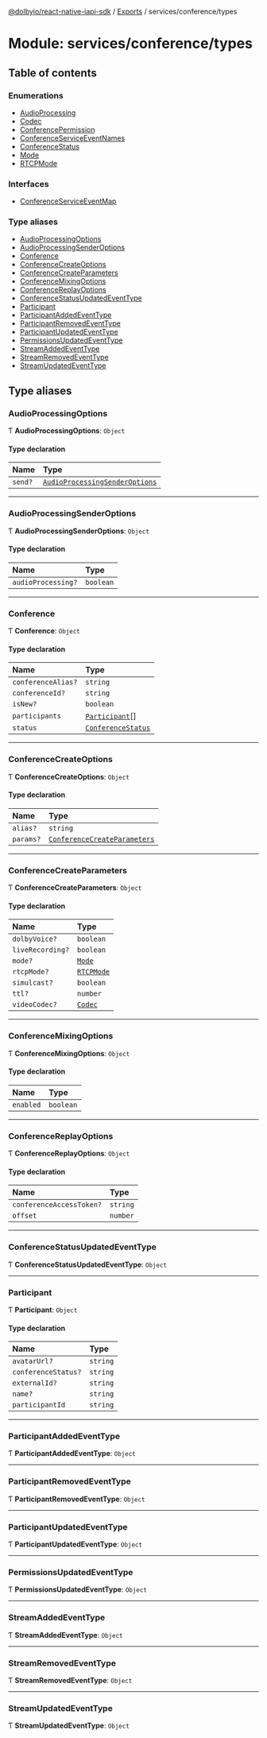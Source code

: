 [@dolbyio/react-native-iapi-sdk](../README.md) / [Exports](../modules.md) / services/conference/types

# Module: services/conference/types

## Table of contents

### Enumerations

- [AudioProcessing](../enums/services_conference_types.AudioProcessing.md)
- [Codec](../enums/services_conference_types.Codec.md)
- [ConferencePermission](../enums/services_conference_types.ConferencePermission.md)
- [ConferenceServiceEventNames](../enums/services_conference_types.ConferenceServiceEventNames.md)
- [ConferenceStatus](../enums/services_conference_types.ConferenceStatus.md)
- [Mode](../enums/services_conference_types.Mode.md)
- [RTCPMode](../enums/services_conference_types.RTCPMode.md)

### Interfaces

- [ConferenceServiceEventMap](../interfaces/services_conference_types.ConferenceServiceEventMap.md)

### Type aliases

- [AudioProcessingOptions](services_conference_types.md#audioprocessingoptions)
- [AudioProcessingSenderOptions](services_conference_types.md#audioprocessingsenderoptions)
- [Conference](services_conference_types.md#conference)
- [ConferenceCreateOptions](services_conference_types.md#conferencecreateoptions)
- [ConferenceCreateParameters](services_conference_types.md#conferencecreateparameters)
- [ConferenceMixingOptions](services_conference_types.md#conferencemixingoptions)
- [ConferenceReplayOptions](services_conference_types.md#conferencereplayoptions)
- [ConferenceStatusUpdatedEventType](services_conference_types.md#conferencestatusupdatedeventtype)
- [Participant](services_conference_types.md#participant)
- [ParticipantAddedEventType](services_conference_types.md#participantaddedeventtype)
- [ParticipantRemovedEventType](services_conference_types.md#participantremovedeventtype)
- [ParticipantUpdatedEventType](services_conference_types.md#participantupdatedeventtype)
- [PermissionsUpdatedEventType](services_conference_types.md#permissionsupdatedeventtype)
- [StreamAddedEventType](services_conference_types.md#streamaddedeventtype)
- [StreamRemovedEventType](services_conference_types.md#streamremovedeventtype)
- [StreamUpdatedEventType](services_conference_types.md#streamupdatedeventtype)

## Type aliases

### AudioProcessingOptions

Ƭ **AudioProcessingOptions**: `Object`

#### Type declaration

| Name | Type |
| :------ | :------ |
| `send?` | [`AudioProcessingSenderOptions`](services_conference_types.md#audioprocessingsenderoptions) |

___

### AudioProcessingSenderOptions

Ƭ **AudioProcessingSenderOptions**: `Object`

#### Type declaration

| Name | Type |
| :------ | :------ |
| `audioProcessing?` | `boolean` |

___

### Conference

Ƭ **Conference**: `Object`

#### Type declaration

| Name | Type |
| :------ | :------ |
| `conferenceAlias?` | `string` |
| `conferenceId?` | `string` |
| `isNew?` | `boolean` |
| `participants` | [`Participant`](services_conference_types.md#participant)[] |
| `status` | [`ConferenceStatus`](../enums/services_conference_types.ConferenceStatus.md) |

___

### ConferenceCreateOptions

Ƭ **ConferenceCreateOptions**: `Object`

#### Type declaration

| Name | Type |
| :------ | :------ |
| `alias?` | `string` |
| `params?` | [`ConferenceCreateParameters`](services_conference_types.md#conferencecreateparameters) |

___

### ConferenceCreateParameters

Ƭ **ConferenceCreateParameters**: `Object`

#### Type declaration

| Name | Type |
| :------ | :------ |
| `dolbyVoice?` | `boolean` |
| `liveRecording?` | `boolean` |
| `mode?` | [`Mode`](../enums/services_conference_types.Mode.md) |
| `rtcpMode?` | [`RTCPMode`](../enums/services_conference_types.RTCPMode.md) |
| `simulcast?` | `boolean` |
| `ttl?` | `number` |
| `videoCodec?` | [`Codec`](../enums/services_conference_types.Codec.md) |

___

### ConferenceMixingOptions

Ƭ **ConferenceMixingOptions**: `Object`

#### Type declaration

| Name | Type |
| :------ | :------ |
| `enabled` | `boolean` |

___

### ConferenceReplayOptions

Ƭ **ConferenceReplayOptions**: `Object`

#### Type declaration

| Name | Type |
| :------ | :------ |
| `conferenceAccessToken?` | `string` |
| `offset` | `number` |

___

### ConferenceStatusUpdatedEventType

Ƭ **ConferenceStatusUpdatedEventType**: `Object`

___

### Participant

Ƭ **Participant**: `Object`

#### Type declaration

| Name | Type |
| :------ | :------ |
| `avatarUrl?` | `string` |
| `conferenceStatus?` | `string` |
| `externalId?` | `string` |
| `name?` | `string` |
| `participantId` | `string` |

___

### ParticipantAddedEventType

Ƭ **ParticipantAddedEventType**: `Object`

___

### ParticipantRemovedEventType

Ƭ **ParticipantRemovedEventType**: `Object`

___

### ParticipantUpdatedEventType

Ƭ **ParticipantUpdatedEventType**: `Object`

___

### PermissionsUpdatedEventType

Ƭ **PermissionsUpdatedEventType**: `Object`

___

### StreamAddedEventType

Ƭ **StreamAddedEventType**: `Object`

___

### StreamRemovedEventType

Ƭ **StreamRemovedEventType**: `Object`

___

### StreamUpdatedEventType

Ƭ **StreamUpdatedEventType**: `Object`

